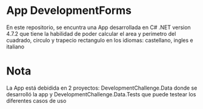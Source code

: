 # App DevelopmentForms

En este repositorio, se encuntra una App desarrollada en C# .NET version 4.7.2 que tiene la habilidad de poder calcular el area y perimetro del cuadrado, circulo y trapecio rectangulo en los idiomas: castellano, ingles e italiano

# Nota

La App está debidida en 2 proyectos: DevelopmentChallenge.Data donde se desarrolló la app y DevelopmentChallenge.Data.Tests que puede testear los diferentes casos de uso

